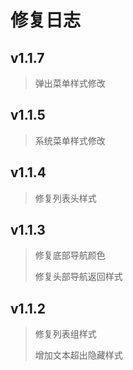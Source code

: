 # 修复日志
## v1.1.7
> 弹出菜单样式修改
## v1.1.5
> 系统菜单样式修改
## v1.1.4
> 修复列表头样式
## v1.1.3
> 修复底部导航颜色
>
> 修复头部导航返回样式
## v1.1.2

> 修复列表组样式
>
> 增加文本超出隐藏样式
